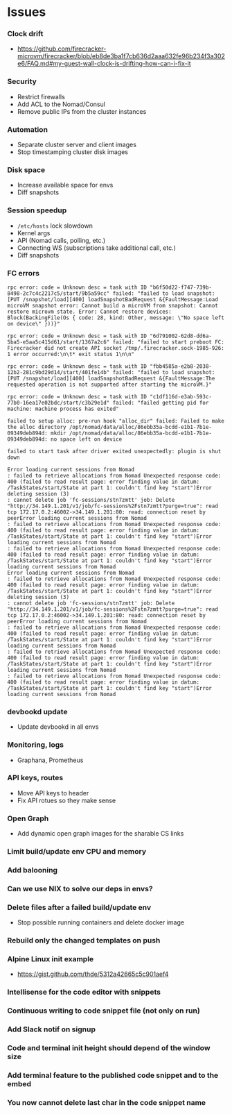 # Issues
### Clock drift
- https://github.com/firecracker-microvm/firecracker/blob/eb8de3ba1f7cb636d2aaa632fe96b234f3a302e6/FAQ.md#my-guest-wall-clock-is-drifting-how-can-i-fix-it

### Security
- Restrict firewalls
- Add ACL to the Nomad/Consul
- Remove public IPs from the cluster instances

### Automation
- Separate cluster server and client images
- Stop timestamping cluster disk images

### Disk space
- Increase available space for envs
- Diff snapshots

### Session speedup
- `/etc/hosts` lock slowdown
- Kernel args
- API (Nomad calls, polling, etc.)
- Connecting WS (subscriptions take additional call, etc.)
- Diff snapshots

### FC errors
```
rpc error: code = Unknown desc = task with ID "b6f50d22-f747-739b-8498-2c7c4c2217c5/start/9b5a59cc" failed: "failed to load snapshot: [PUT /snapshot/load][400] loadSnapshotBadRequest &{FaultMessage:Load microVM snapshot error: Cannot build a microVM from snapshot: Cannot restore microvm state. Error: Cannot restore devices: Block(BackingFile(Os { code: 28, kind: Other, message: \"No space left on device\" }))}"
```

```
rpc error: code = Unknown desc = task with ID "6d791002-62d8-dd6a-5ba5-e5aa5c415d61/start/1367a2c6" failed: "failed to start preboot FC: Firecracker did not create API socket /tmp/.firecracker.sock-1985-926: 1 error occurred:\n\t* exit status 1\n\n"
```

```
rpc error: code = Unknown desc = task with ID "fbb4585a-e2b8-2038-12b2-281c9bd29d14/start/401fe14b" failed: "failed to load snapshot: [PUT /snapshot/load][400] loadSnapshotBadRequest &{FaultMessage:The requested operation is not supported after starting the microVM.}"
```

```
rpc error: code = Unknown desc = task with ID "c1df116d-e3ab-593c-77b0-16ea17e02bdc/start/c3b29e1d" failed: "failed getting pid for machine: machine process has exited"
```

```
failed to setup alloc: pre-run hook "alloc_dir" failed: Failed to make the alloc directory /opt/nomad/data/alloc/86ebb35a-bcdd-e1b1-7b1e-09349deb894d: mkdir /opt/nomad/data/alloc/86ebb35a-bcdd-e1b1-7b1e-09349deb894d: no space left on device
```

```
failed to start task after driver exited unexpectedly: plugin is shut down
```

```
Error loading current sessions from Nomad
: failed to retrieve allocations from Nomad Unexpected response code: 400 (failed to read result page: error finding value in datum: /TaskStates/start/State at part 1: couldn't find key "start")Error deleting session (3)
: cannot delete job 'fc-sessions/stn7zmtt' job: Delete "http://34.149.1.201/v1/job/fc-sessions%2Fstn7zmtt?purge=true": read tcp 172.17.0.2:46002->34.149.1.201:80: read: connection reset by peerError loading current sessions from Nomad
: failed to retrieve allocations from Nomad Unexpected response code: 400 (failed to read result page: error finding value in datum: /TaskStates/start/State at part 1: couldn't find key "start")Error loading current sessions from Nomad
: failed to retrieve allocations from Nomad Unexpected response code: 400 (failed to read result page: error finding value in datum: /TaskStates/start/State at part 1: couldn't find key "start")Error loading current sessions from Nomad
Error loading current sessions from Nomad
: failed to retrieve allocations from Nomad Unexpected response code: 400 (failed to read result page: error finding value in datum: /TaskStates/start/State at part 1: couldn't find key "start")Error deleting session (3)
: cannot delete job 'fc-sessions/stn7zmtt' job: Delete "http://34.149.1.201/v1/job/fc-sessions%2Fstn7zmtt?purge=true": read tcp 172.17.0.2:46002->34.149.1.201:80: read: connection reset by peerError loading current sessions from Nomad
: failed to retrieve allocations from Nomad Unexpected response code: 400 (failed to read result page: error finding value in datum: /TaskStates/start/State at part 1: couldn't find key "start")Error loading current sessions from Nomad
: failed to retrieve allocations from Nomad Unexpected response code: 400 (failed to read result page: error finding value in datum: /TaskStates/start/State at part 1: couldn't find key "start")Error loading current sessions from Nomad
: failed to retrieve allocations from Nomad Unexpected response code: 400 (failed to read result page: error finding value in datum: /TaskStates/start/State at part 1: couldn't find key "start")Error loading current sessions from Nomad
```

### devbookd update
- Update devbookd in all envs

### Monitoring, logs
- Graphana, Prometheus

### API keys, routes
- Move API keys to header
- Fix API rotues so they make sense

### Open Graph
- Add dynamic open graph images for the sharable CS links

### Limit build/update env CPU and memory

### Add balooning

### Can we use NIX to solve our deps in envs?

### Delete files after a failed build/update env
- Stop possible running containers and delete docker image

### Rebuild only the changed templates on push

### Alpine Linux init example
- https://gist.github.com/thde/5312a42665c5c901aef4

### Intellisense for the code editor with snippets

### Continuous writing to code snippet file (not only on run)

### Add Slack notif on signup

### Code and terminal init height should depend of the window size

### Add terminal feature to the published code snippet and to the embed

### You now cannot delete last char in the code snippet name
